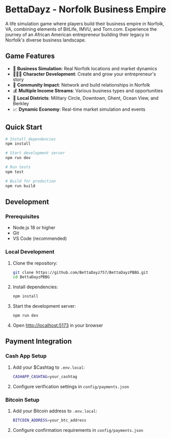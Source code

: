 # BettaDayz - Norfolk Business Empire

A life simulation game where players build their business empire in Norfolk, VA, combining elements of BitLife, IMVU, and Torn.com. Experience the journey of an African American entrepreneur building their legacy in Norfolk's diverse business landscape.

## Game Features

- 🏢 **Business Simulation**: Real Norfolk locations and market dynamics
- 👨🏾‍💼 **Character Development**: Create and grow your entrepreneur's story
- 🤝 **Community Impact**: Network and build relationships in Norfolk
- 💰 **Multiple Income Streams**: Various business types and opportunities
- 🌆 **Local Districts**: Military Circle, Downtown, Ghent, Ocean View, and Berkley
- 📈 **Dynamic Economy**: Real-time market simulation and events

## Quick Start

```bash
# Install dependencies
npm install

# Start development server
npm run dev

# Run tests
npm test

# Build for production
npm run build
```

## Development

### Prerequisites

- Node.js 18 or higher
- Git
- VS Code (recommended)

### Local Development

1. Clone the repository:

   ```bash
   git clone https://github.com/BettaDayz757/BettaDayzPBBG.git
   cd BettaDayzPBBG
   ```

1. Install dependencies:

   ```bash
   npm install
   ```

1. Start the development server:

   ```bash
   npm run dev
   ```

1. Open [http://localhost:5173](http://localhost:5173) in your browser

## Payment Integration

### Cash App Setup

1. Add your $Cashtag to `.env.local`:

   ```bash
   CASHAPP_CASHTAG=your_cashtag
   ```

1. Configure verification settings in `config/payments.json`

### Bitcoin Setup

1. Add your Bitcoin address to `.env.local`:

   ```bash
   BITCOIN_ADDRESS=your_btc_address
   ```

1. Configure confirmation requirements in `config/payments.json`